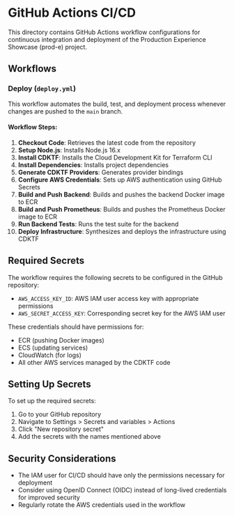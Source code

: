 # GitHub Actions CI/CD

This directory contains GitHub Actions workflow configurations for continuous integration and deployment of the Production Experience Showcase (prod-e) project.

## Workflows

### Deploy (`deploy.yml`)

This workflow automates the build, test, and deployment process whenever changes are pushed to the `main` branch.

#### Workflow Steps:

1. **Checkout Code**: Retrieves the latest code from the repository
2. **Setup Node.js**: Installs Node.js 16.x
3. **Install CDKTF**: Installs the Cloud Development Kit for Terraform CLI
4. **Install Dependencies**: Installs project dependencies
5. **Generate CDKTF Providers**: Generates provider bindings
6. **Configure AWS Credentials**: Sets up AWS authentication using GitHub Secrets
7. **Build and Push Backend**: Builds and pushes the backend Docker image to ECR
8. **Build and Push Prometheus**: Builds and pushes the Prometheus Docker image to ECR
9. **Run Backend Tests**: Runs the test suite for the backend
10. **Deploy Infrastructure**: Synthesizes and deploys the infrastructure using CDKTF

## Required Secrets

The workflow requires the following secrets to be configured in the GitHub repository:

- `AWS_ACCESS_KEY_ID`: AWS IAM user access key with appropriate permissions
- `AWS_SECRET_ACCESS_KEY`: Corresponding secret key for the AWS IAM user

These credentials should have permissions for:

- ECR (pushing Docker images)
- ECS (updating services)
- CloudWatch (for logs)
- All other AWS services managed by the CDKTF code

## Setting Up Secrets

To set up the required secrets:

1. Go to your GitHub repository
2. Navigate to Settings > Secrets and variables > Actions
3. Click "New repository secret"
4. Add the secrets with the names mentioned above

## Security Considerations

- The IAM user for CI/CD should have only the permissions necessary for deployment
- Consider using OpenID Connect (OIDC) instead of long-lived credentials for improved security
- Regularly rotate the AWS credentials used in the workflow
